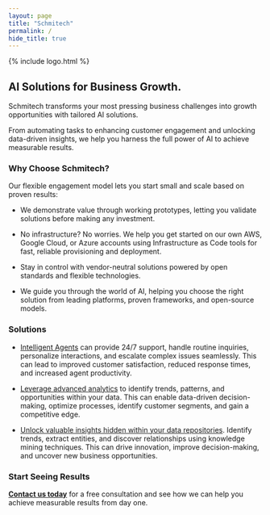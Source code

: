 ```yaml
---
layout: page
title: "Schmitech"
permalink: /
hide_title: true
---
```


{% include logo.html %}

## AI Solutions for Business Growth.

Schmitech transforms your most pressing business challenges into growth opportunities with tailored AI solutions.

From automating tasks to enhancing customer engagement and unlocking data-driven insights, we help you harness the full power of AI to achieve measurable results.

### Why Choose Schmitech?

Our flexible engagement model lets you start small and scale based on proven results:

- We demonstrate value through working prototypes, letting you validate solutions before making any investment.

- No infrastructure? No worries. We help you get started on our own AWS, Google Cloud, or Azure accounts using Infrastructure as Code tools for fast, reliable provisioning and deployment.

- Stay in control with vendor-neutral solutions powered by open standards and flexible technologies.

- We guide you through the world of AI, helping you choose the right solution from leading platforms, proven frameworks, and open-source models.

### Solutions

-  [Intelligent Agents](/solutions/intelligent-agents) can provide 24/7 support, handle routine inquiries, personalize interactions, and escalate complex issues seamlessly. This can lead to improved customer satisfaction, reduced response times, and increased agent productivity. 

-  [Leverage advanced analytics](/solutions/business-intelligence) to identify trends, patterns, and opportunities within your data. This can enable data-driven decision-making, optimize processes, identify customer segments, and gain a competitive edge.

- [Unlock valuable insights hidden within your data repositories](/solutions/knowledge-mining). Identify trends, extract entities, and discover relationships using knowledge mining techniques. This can drive innovation, improve decision-making, and uncover new business opportunities.

### Start Seeing Results

**[Contact us today](/contact)** for a free consultation and see how we can help you achieve measurable results from day one.